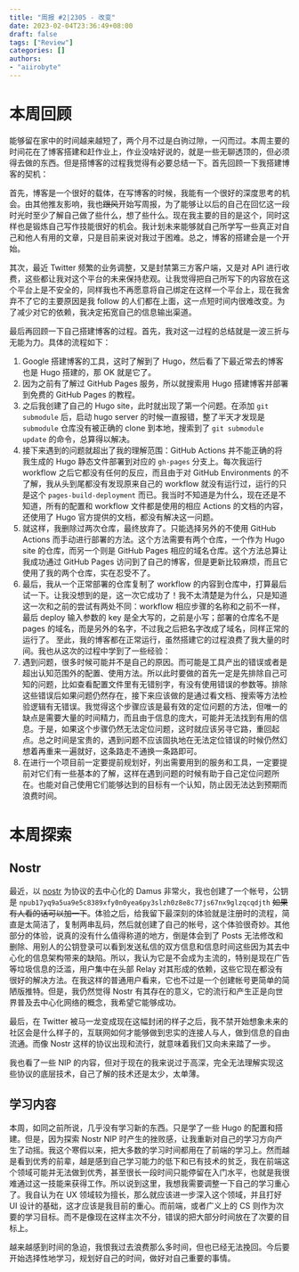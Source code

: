 ```yaml
---
title: "周报 #2|2305 - 改变"
date: 2023-02-04T23:36:49+08:00
draft: false
tags: ["Review"]
categories: []
authors:
- "aiirobyte"
---
```


# 本周回顾
能够留在家中的时间越来越短了，两个月不过是白驹过隙，一闪而过。本周主要的时间花在了博客搭建和赶作业上，作业没啥好说的，就是一些无聊透顶的，但必须得去做的东西。但是搭博客的过程我觉得有必要总结一下。首先回顾一下我搭建博客的契机：

首先，博客是一个很好的载体，在写博客的时候，我能有一个很好的深度思考的机会。由其他推友影响，我也~~跟风~~开始写周报，为了能够让以后的自己在回忆这一段时光时至少了解自己做了些什么，想了些什么。现在我主要的目的是这个，同时这样也是锻炼自己写作技能很好的机会。我计划未来能够就自己所学写一些真正对自己和他人有用的文章，只是目前来说对我过于困难。总之，博客的搭建会是一个开始。

其次，最近 Twitter 频繁的业务调整，又是封禁第三方客户端，又是对 API 进行收费，这些都让我对这个平台的未来保持悲观。让我觉得把自己所写下的内容放在这个平台上是不安全的，同样我也不再愿意将自己绑定在这样一个平台上，现在我舍弃不了它的主要原因是我 follow 的人们都在上面，这一点短时间内很难改变。为了减少对它的依赖，我决定拓宽自己的信息输出渠道。

最后再回顾一下自己搭建博客的过程。首先，我对这一过程的总结就是一波三折与无能为力。具体的流程如下：
1. Google 搭建博客的工具，这时了解到了 Hugo，然后看了下最近常去的博客也是 Hugo 搭建的，那 OK 就是它了。
2. 因为之前有了解过 GitHub Pages 服务，所以就搜索用 Hugo 搭建博客并部署到免费的 GitHub Pages 的教程。
3. 之后我创建了自己的 Hugo site，此时就出现了第一个问题。在添加 `git submodule` 后，启动 hugo server 的时候一直报错，整了半天才发现是 `submodule` 仓库没有被正确的 clone 到本地，搜索到了 `git submodule update` 的命令，总算得以解决。
4. 接下来遇到的问题就超出了我的理解范围：GitHub Actions 并不能正确的将我生成的 Hugo 静态文件部署到对应的 `gh-pages` 分支上。每次我运行 workflow 之后它都没有任何的反应，而且由于对 GitHub Environments 的不了解，我从头到尾都没有发现原来自己的 workflow 就没有运行过，运行的只是这个 `pages-build-deployment` 而已。我当时不知道是为什么，现在还是不知道，所有的配置和 workflow 文件都是使用的相应 Actions 的文档的内容，还使用了 Hugo 官方提供的文档，都没有解决这一问题。
5. 就这样，我删除过两次仓库，最终放弃了。只能选择另外的不使用 GitHub Actions 而手动进行部署的方法。这个方法需要有两个仓库，一个作为 Hugo site 的仓库，而另一个则是 GitHub Pages 相应的域名仓库。这个方法总算让我成功通过 GitHub Pages 访问到了自己的博客，但是更新比较麻烦，而且它使用了我的两个仓库，实在忍受不了。
6. 最后，我从一个正常部署的仓库复制了 workflow 的内容到仓库中，打算最后试一下。让我没想到的是，这一次它成功了！我不太清楚是为什么，只是知道这一次和之前的尝试有两处不同：workflow 相应步骤的名称和之前不一样，最后 deploy 输入参数的 key 是全大写的，之前是小写；部署的仓库名不是 pages 的域名，而是另外的名字，不过我之后把名字改成了域名，同样正常的运行了。
至此，我的博客都在正常运行，虽然搭建它的过程浪费了我大量的时间。我也从这次的过程中学到了一些经验：
1. 遇到问题，很多时候可能并不是自己的原因。而可能是工具产出的错误或者是超出认知范围外的配置、使用方法。所以此时要做的首先一定是先排除自己可知的问题，比如查看配置文件里有无错别字，有没有使用错误的参数等。排除这些错误后如果问题仍然存在，接下来应该做的是通过看文档、搜索等方法检验逻辑有无错误。我觉得这个步骤应该是最有效的定位问题的方法，但唯一的缺点是需要大量的时间精力，而且由于信息的庞大，可能并无法找到有用的信息。于是，如果这个步骤仍然无法定位问题，这时就应该另寻它路，重回起点。总之时间是宝贵的，遇到问题不应该固执地在无法定位错误的时候仍然幻想着再重来一遍就好，这条路走不通换一条路即可。
2. 在进行一个项目前一定要提前规划好，列出需要用到的服务和工具，一定要提前对它们有一些基本的了解，这样在遇到问题的时候有助于自己定位问题所在。也能对自己使用它们能够达到的目标有一个认知，防止因无法达到预期而浪费时间。

# 本周探索
## Nostr
最近，以 [nostr](https://github.com/nostr-protocol/nostr) 为协议的去中心化的 Damus 非常火，我也创建了一个帐号，公钥是 `npub17yq9a5ua9e5c8389xfy0n0yea6py3slzh0z8e8c77js67nx9glzqcqdjth` ~~如果有人看的话可以加一下~~。体验之后，给我留下最深刻的体验就是注册时的流程，简直是太简洁了，复制两串乱码，然后就创建了自己的帐号，这个体验很奇妙。其他部分的体验，说真的没有什么值得称道的地方，倒是体会到了 Posts 无法修改和删除、用别人的公钥登录可以看到发送私信的双方信息和信息时间这些因为其去中心化的信息架构带来的缺陷。所以，我认为它是不会成为主流的，特别是现在广告等垃圾信息的泛滥，用户集中在头部 Relay 对其形成的依赖，这些它现在都没有很好的解决方法。在我这样的普通用户看来，它也不过是一个创建帐号更简单的简陋版推特。但是，我仍然觉得 Nostr 有其存在的意义，它的流行和产生正是向世界普及去中心化网络的概念，我希望它能够成功。

最后，在 Twitter 被马一龙变成现在这幅封闭的样子之后，我不禁开始想象未来的社区会是什么样子的，互联网如何才能够做到忠实的连接人与人，做到信息的自由流通。而像 Nostr 这样的协议出现和流行，就意味着我们又向未来踏了一步。

我也看了一些 NIP 的内容，但对于现在的我来说过于高深，完全无法理解实现这些协议的底层技术，自己了解的技术还是太少，太单薄。

## 学习内容
本周，如同之前所说，几乎没有学习新的东西。只是学了一些 Hugo 的配置和搭建。但是，因为探索 Nostr NIP 时产生的挫败感，让我重新对自己的学习方向产生了动摇。我这个寒假以来，把大多数的学习时间都用在了前端的学习上。然而越是看到优秀的前辈，越是感到自己学习能力的低下和已有技术的贫乏，我在前端这个领域可能并无法做到优秀，甚至很长一段时间只能停留在入门水平，也就是我很难通过这一技能来获得工作。所以说到这里，我想我需要调整一下自己的学习重心了。我自认为在 UX 领域较为擅长，那么就应该进一步深入这个领域，并且打好 UI 设计的基础，这才应该是我目前的重心。而前端，或者广义上的 CS 则作为次要的学习目标。而不是像现在这样主次不分，错误的把大部分时间放在了次要的目标上。

越来越感到时间的急迫，我恨我过去浪费那么多时间，但也已经无法挽回。今后要开始选择性地学习，规划好自己的时间，做好对自己重要的事情。